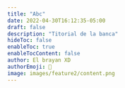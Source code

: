 ```yaml
---
title: "Abc"
date: 2022-04-30T16:12:35-05:00
draft: false
description: "Titorial de la banca"
hideToc: false
enableToc: true
enableTocContent: false
author: El brayan XD
authorEmoji: 👺
image: images/feature2/content.png	
---
```


